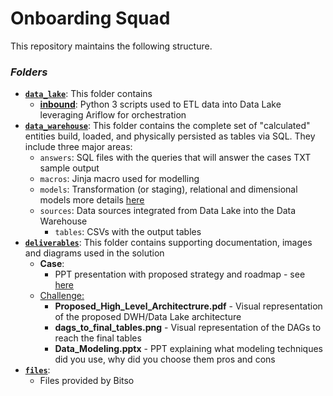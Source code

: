 # Onboarding Squad 

This repository maintains the following structure.

### *Folders*

- [**`data_lake`**](https://github.com/pepetro/bitso/tree/main/data_lake): This folder contains 
  - [**inbound**](https://github.com/pepetro/bitso/tree/main/data_lake/inbound): Python 3 scripts used to ETL data into Data Lake leveraging Ariflow for orchestration
- [**`data_warehouse`**](https://github.com/pepetro/bitso/tree/main/data_warehouse/code): This folder contains the complete set of "calculated" entities build, loaded, and physically persisted as tables via SQL. They include three major areas:
   - `answers`: SQL files with the queries that will answer the cases TXT sample output
   - `macros`: Jinja macro used for modelling
   - `models`: Transformation (or staging), relational and dimensional models more details [here](https://github.com/pepetro/bitso/blob/main/data_warehouse/code/README.md)
   - `sources`: Data sources integrated from Data Lake into the Data Warehouse
     - `tables`: CSVs with the output tables
 - [**`deliverables`**](https://github.com/pepetro/bitso/tree/main/deliverables): This folder contains supporting documentation, images and diagrams used in the solution
   - **Case**:
     - PPT presentation with proposed strategy and roadmap - see [here](https://github.com/pepetro/bitso/tree/main/deliverables/case)
   - [Challenge:](https://github.com/pepetro/bitso/tree/main/deliverables/challenge)
      - **Proposed_High_Level_Architectrure.pdf** - Visual representation of the proposed DWH/Data Lake architecture
      - **dags_to_final_tables.png** - Visual representation of the DAGs to reach the final tables
      - **Data_Modeling.pptx** - PPT explaining what modeling techniques did you use, why did you choose them pros and cons
- [**`files`**]():
  - Files provided by Bitso
